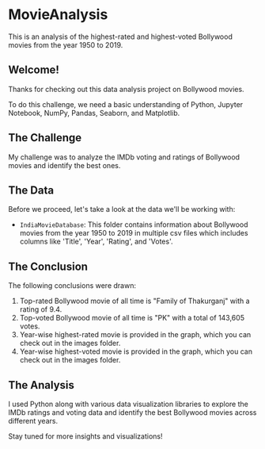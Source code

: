 # MovieAnalysis 

This is an analysis of the highest-rated and highest-voted Bollywood movies from the year 1950 to 2019.

## Welcome! 
Thanks for checking out this data analysis project on Bollywood movies. 

To do this challenge, we need a basic understanding of Python, Jupyter Notebook, NumPy, Pandas, Seaborn, and Matplotlib. 

## The Challenge 
My challenge was to analyze the IMDb voting and ratings of Bollywood movies and identify the best ones. 

## The Data 
Before we proceed, let's take a look at the data we'll be working with:

- `IndiaMovieDatabase`: This folder contains information about Bollywood movies from the year 1950 to 2019 in multiple csv files which includes columns like 'Title', 'Year', 'Rating', and 'Votes'.

## The Conclusion 
The following conclusions were drawn: 

1. Top-rated Bollywood movie of all time is "Family of Thakurganj" with a rating of 9.4.
2. Top-voted Bollywood movie of all time is "PK" with a total of 143,605 votes.
3. Year-wise highest-rated movie is provided in the graph, which you can check out in the images folder. 
4. Year-wise highest-voted movie is provided in the graph, which you can check out in the images folder. 

## The Analysis 
I used Python along with various data visualization libraries to explore the IMDb ratings and voting data and identify the best Bollywood movies across different years. 

Stay tuned for more insights and visualizations!
